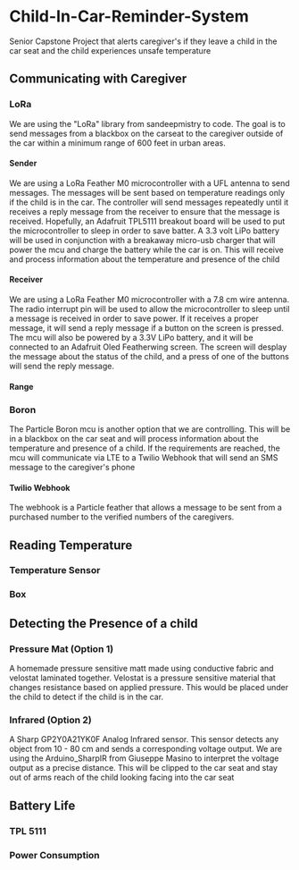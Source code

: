 # Child-In-Car-Reminder-System
Senior Capstone Project that alerts caregiver's if they leave a child in the car seat and the child experiences unsafe temperature

## Communicating with Caregiver

### LoRa
We are using the "LoRa" library from sandeepmistry to code. The goal is to send messages from a blackbox on the carseat to the caregiver outside of the car within a minimum range of 600 feet in urban areas.

#### Sender
We are using a LoRa Feather M0 microcontroller with a UFL antenna to send messages. The messages will be sent based on temperature readings only if the child is in the car. The controller will send messages repeatedly until it receives a reply message from the receiver to ensure that the message is received. Hopefully, an Adafruit TPL5111 breakout board will be used to put the microcontroller to sleep in order to save batter. A 3.3 volt LiPo battery will be used in conjunction with a breakaway micro-usb charger that will power the mcu and charge the battery while the car is on. This will receive and process information about the temperature and presence of the child

#### Receiver
We are using a LoRa Feather M0 microcontroller with a 7.8 cm wire antenna. The radio interrupt pin will be used to allow the microcontroller to sleep until a message is received in order to save power. If it receives a proper message, it will send a reply message if a button on the screen is pressed. The mcu will also be powered by a 3.3V LiPo battery, and it will be connected to an Adafruit Oled Featherwing screen. The screen will desplay the message about the status of the child, and a press of one of the buttons will send the reply message.

#### Range

### Boron
The Particle Boron mcu is another option that we are controlling. This will be in a blackbox on the car seat and will process information about the temperature and presence of a child. If the requirements are reached, the mcu will communicate via LTE to a Twilio Webhook that will send an SMS message to the caregiver's phone

#### Twilio Webhook
The webhook is a Particle feather that allows a message to be sent from a purchased number to the verified numbers of the caregivers.

## Reading Temperature

### Temperature Sensor

### Box

## Detecting the Presence of a child

### Pressure Mat (Option 1)
A homemade pressure sensitive matt made using conductive fabric and velostat laminated together. Velostat is a pressure sensitive material that changes resistance based on applied pressure. This would be placed under the child to detect if the child is in the car.

### Infrared (Option 2)
A Sharp GP2Y0A21YK0F Analog Infrared sensor. This sensor detects any object from 10 - 80 cm and sends a corresponding voltage output. We are using the Arduino_SharpIR from Giuseppe Masino to interpret the voltage output as a precise distance. This will be clipped to the car seat and stay out of arms reach of the child looking facing into the car seat 

## Battery Life

### TPL 5111

### Power Consumption

